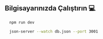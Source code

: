 ## Bilgisayarınızda Çalıştırın 💻

```bash
  npm run dev
```


```bash
  json-server --watch db.json --port 3001
```